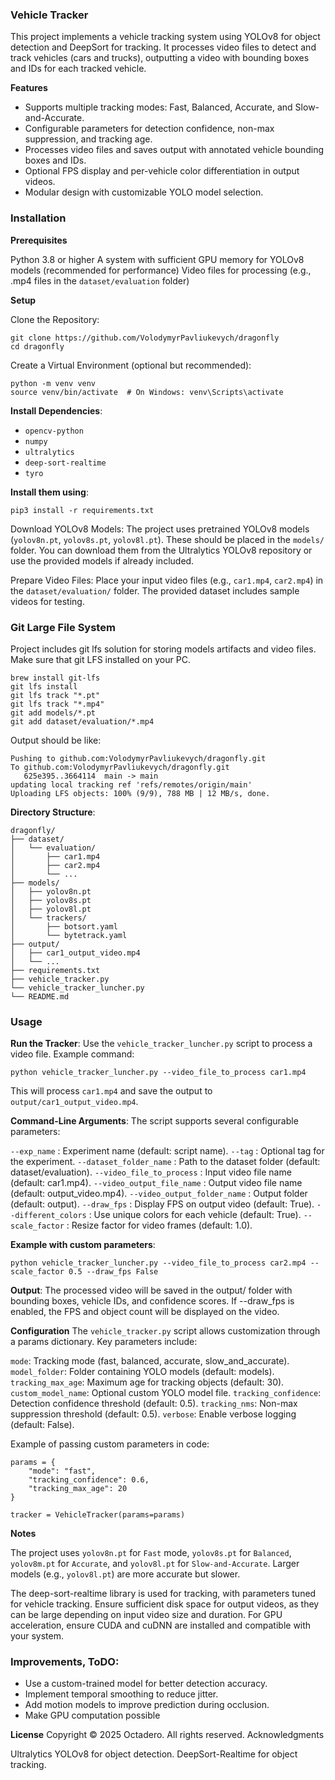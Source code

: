 
### Vehicle Tracker
This project implements a vehicle tracking system using YOLOv8 for object detection and DeepSort for tracking. It processes video files to detect and track vehicles (cars and trucks), outputting a video with bounding boxes and IDs for each tracked vehicle.

**Features**

 - Supports multiple tracking modes: Fast, Balanced, Accurate, and Slow-and-Accurate.
 - Configurable parameters for detection confidence, non-max suppression, and tracking age.
- Processes video files and saves output with annotated vehicle bounding boxes and IDs.
- Optional FPS display and per-vehicle color differentiation in output videos.
- Modular design with customizable YOLO model selection.

### Installation
**Prerequisites**

Python 3.8 or higher
A system with sufficient GPU memory for YOLOv8 models (recommended for performance)
Video files for processing (e.g., .mp4 files in the `dataset/evaluation` folder)

**Setup**

Clone the Repository:
```
git clone https://github.com/VolodymyrPavliukevych/dragonfly
cd dragonfly
```

Create a Virtual Environment (optional but recommended):

```
python -m venv venv
source venv/bin/activate  # On Windows: venv\Scripts\activate
```

**Install Dependencies**: 

 - `opencv-python`
 - `numpy`
 - `ultralytics`
 - `deep-sort-realtime`
 - `tyro`

**Install them using**:
```
pip3 install -r requirements.txt
```

Download YOLOv8 Models: The project uses pretrained YOLOv8 models (`yolov8n.pt`, `yolov8s.pt`, `yolov8l.pt`). These should be placed in the `models/` folder. 
You can download them from the Ultralytics YOLOv8 repository or use the provided models if already included.

Prepare Video Files: Place your input video files (e.g., `car1.mp4`, `car2.mp4`) in the `dataset/evaluation/` folder. The provided dataset includes sample videos for testing.

### Git Large File System
Project includes git lfs solution for storing models artifacts and video files.
Make sure that git LFS installed on your PC.
```
brew install git-lfs
git lfs install
git lfs track "*.pt"
git lfs track "*.mp4"
git add models/*.pt
git add dataset/evaluation/*.mp4

```

Output should be like:
```
Pushing to github.com:VolodymyrPavliukevych/dragonfly.git
To github.com:VolodymyrPavliukevych/dragonfly.git
   625e395..3664114  main -> main
updating local tracking ref 'refs/remotes/origin/main'
Uploading LFS objects: 100% (9/9), 788 MB | 12 MB/s, done.
``` 


**Directory Structure**:
```
dragonfly/
├── dataset/
│   └── evaluation/
│       ├── car1.mp4
│       ├── car2.mp4
│       └── ...
├── models/
│   ├── yolov8n.pt
│   ├── yolov8s.pt
│   ├── yolov8l.pt
│   └── trackers/
│       ├── botsort.yaml
│       └── bytetrack.yaml
├── output/
│   ├── car1_output_video.mp4
│   └── ...
├── requirements.txt
├── vehicle_tracker.py
└── vehicle_tracker_luncher.py
└── README.md
```

### Usage

**Run the Tracker**: Use the `vehicle_tracker_luncher.py` script to process a video file. Example command:

```
python vehicle_tracker_luncher.py --video_file_to_process car1.mp4
```

This will process `car1.mp4` and save the output to `output/car1_output_video.mp4`.

**Command-Line Arguments**: The script supports several configurable parameters:

`--exp_name` : Experiment name (default: script name).
`--tag` : Optional tag for the experiment.
`--dataset_folder_name` : Path to the dataset folder (default: dataset/evaluation).
`--video_file_to_process` : Input video file name (default: car1.mp4).
`--video_output_file_name` : Output video file name (default: output_video.mp4).
`--video_output_folder_name` : Output folder (default: output).
`--draw_fps` : Display FPS on output video (default: True).
`--different_colors` : Use unique colors for each vehicle (default: True).
`--scale_factor` : Resize factor for video frames (default: 1.0).

**Example with custom parameters**:
```
python vehicle_tracker_luncher.py --video_file_to_process car2.mp4 --scale_factor 0.5 --draw_fps False
```

**Output**: The processed video will be saved in the output/ folder with bounding boxes, vehicle IDs, and confidence scores. If --draw_fps is enabled, the FPS and object count will be displayed on the video.


**Configuration**
The `vehicle_tracker.py` script allows customization through a params dictionary. Key parameters include:

`mode`: Tracking mode (fast, balanced, accurate, slow_and_accurate).
`model_folder`: Folder containing YOLO models (default: models).
`tracking_max_age`: Maximum age for tracking objects (default: 30).
`custom_model_name`: Optional custom YOLO model file.
`tracking_confidence`: Detection confidence threshold (default: 0.5).
`tracking_nms`: Non-max suppression threshold (default: 0.5).
`verbose`: Enable verbose logging (default: False).

Example of passing custom parameters in code:
```
params = {
    "mode": "fast",
    "tracking_confidence": 0.6,
    "tracking_max_age": 20
}
```
```
tracker = VehicleTracker(params=params)
```

**Notes**

The project uses `yolov8n.pt` for `Fast` mode, `yolov8s.pt` for `Balanced`, `yolov8m.pt` for `Accurate`, and `yolov8l.pt` for `Slow-and-Accurate`. Larger models (e.g., `yolov8l.pt`) are more accurate but slower.

The deep-sort-realtime library is used for tracking, with parameters tuned for vehicle tracking.
Ensure sufficient disk space for output videos, as they can be large depending on input video size and duration.
For GPU acceleration, ensure CUDA and cuDNN are installed and compatible with your system.


### Improvements, ToDO:
- Use a custom-trained model for better detection accuracy.
- Implement temporal smoothing to reduce jitter.
- Add motion models to improve prediction during occlusion.
- Make GPU computation possible


**License**
Copyright © 2025 Octadero. All rights reserved.
Acknowledgments

Ultralytics YOLOv8 for object detection.
DeepSort-Realtime for object tracking.
